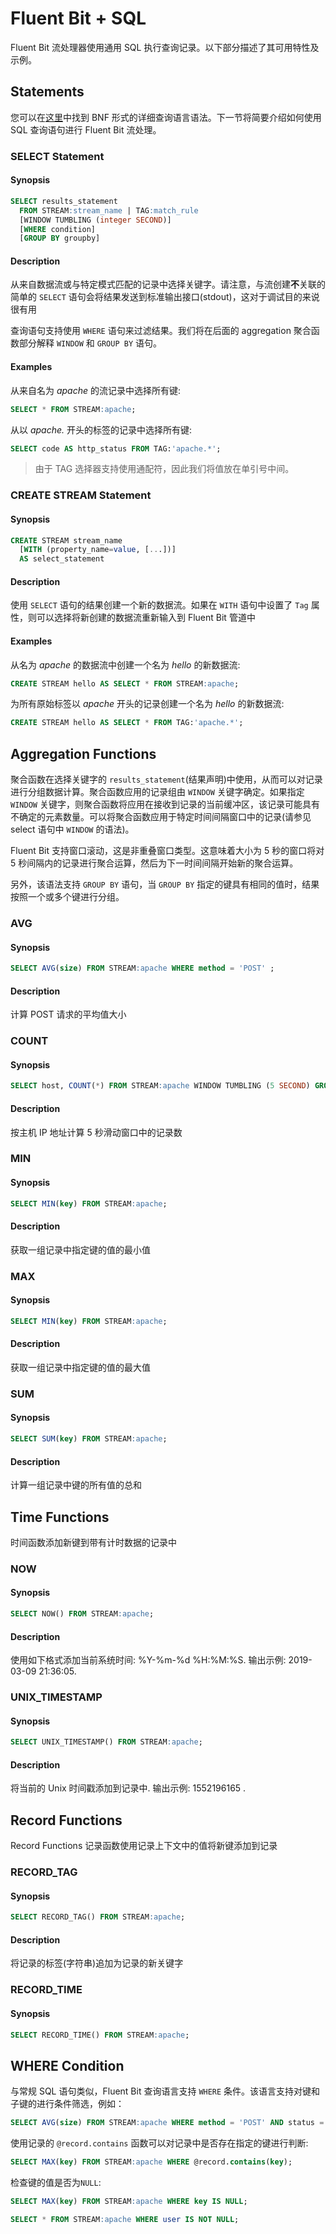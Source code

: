 # Fluent Bit + SQL

Fluent Bit 流处理器使用通用 SQL 执行查询记录。以下部分描述了其可用特性及示例。

## Statements

您可以在[这里](https://github.com/fluent/fluent-bit/tree/master/src/stream_processor)中找到 BNF 形式的详细查询语言语法。下一节将简要介绍如何使用 SQL 查询语句进行 Fluent Bit 流处理。

### SELECT Statement

#### Synopsis

```sql
SELECT results_statement
  FROM STREAM:stream_name | TAG:match_rule
  [WINDOW TUMBLING (integer SECOND)]
  [WHERE condition]
  [GROUP BY groupby]
```

#### Description

从来自数据流或与特定模式匹配的记录中选择关键字。请注意，与流创建**不**关联的简单的 `SELECT` 语句会将结果发送到标准输出接口\(stdout\)，这对于调试目的来说很有用

查询语句支持使用 `WHERE` 语句来过滤结果。我们将在后面的 aggregation 聚合函数部分解释 `WINDOW` 和 `GROUP BY` 语句。

#### Examples

从来自名为 _apache_ 的流记录中选择所有键:

```sql
SELECT * FROM STREAM:apache;
```

从以 _apache._ 开头的标签的记录中选择所有键:

```sql
SELECT code AS http_status FROM TAG:'apache.*';
```

> 由于 TAG 选择器支持使用通配符，因此我们将值放在单引号中间。

### CREATE STREAM Statement

#### Synopsis

```sql
CREATE STREAM stream_name
  [WITH (property_name=value, [...])]
  AS select_statement
```

#### Description

使用 `SELECT` 语句的结果创建一个新的数据流。如果在 `WITH` 语句中设置了 `Tag` 属性，则可以选择将新创建的数据流重新输入到 Fluent Bit 管道中

#### Examples

从名为 _apache_ 的数据流中创建一个名为 _hello_ 的新数据流:

```sql
CREATE STREAM hello AS SELECT * FROM STREAM:apache;
```

为所有原始标签以 _apache_ 开头的记录创建一个名为 _hello_ 的新数据流:

```sql
CREATE STREAM hello AS SELECT * FROM TAG:'apache.*';
```

## Aggregation Functions

聚合函数在选择关键字的 `results_statement`\(结果声明\)中使用，从而可以对记录进行分组数据计算。聚合函数应用的记录组由 `WINDOW` 关键字确定。如果指定 `WINDOW` 关键字，则聚合函数将应用在接收到记录的当前缓冲区，该记录可能具有不确定的元素数量。可以将聚合函数应用于特定时间间隔窗口中的记录\(请参见 select 语句中 `WINDOW` 的语法\)。

Fluent Bit 支持窗口滚动，这是非重叠窗口类型。这意味着大小为 5 秒的窗口将对 5 秒间隔内的记录进行聚合运算，然后为下一时间间隔开始新的聚合运算。

另外，该语法支持 `GROUP BY` 语句，当 `GROUP BY` 指定的键具有相同的值时，结果按照一个或多个键进行分组。

### AVG

#### Synopsis

```sql
SELECT AVG(size) FROM STREAM:apache WHERE method = 'POST' ;
```

#### Description

计算 POST 请求的平均值大小

### COUNT

#### Synopsis

```sql
SELECT host, COUNT(*) FROM STREAM:apache WINDOW TUMBLING (5 SECOND) GROUP BY host;
```

#### Description

按主机 IP 地址计算 5 秒滑动窗口中的记录数

### MIN

#### Synopsis

```sql
SELECT MIN(key) FROM STREAM:apache;
```

#### Description

获取一组记录中指定键的值的最小值

### MAX

#### Synopsis

```sql
SELECT MIN(key) FROM STREAM:apache;
```

#### Description

获取一组记录中指定键的值的最大值

### SUM

#### Synopsis

```sql
SELECT SUM(key) FROM STREAM:apache;
```

#### Description

计算一组记录中键的所有值的总和

## Time Functions

时间函数添加新键到带有计时数据的记录中

### NOW

#### Synopsis

```sql
SELECT NOW() FROM STREAM:apache;
```

#### Description

使用如下格式添加当前系统时间: %Y-%m-%d %H:%M:%S. 输出示例: 2019-03-09 21:36:05.

### UNIX\_TIMESTAMP

#### Synopsis

```sql
SELECT UNIX_TIMESTAMP() FROM STREAM:apache;
```

#### Description

将当前的 Unix 时间戳添加到记录中. 输出示例: 1552196165 .

## Record Functions

Record Functions 记录函数使用记录上下文中的值将新键添加到记录

### RECORD\_TAG

#### Synopsis

```sql
SELECT RECORD_TAG() FROM STREAM:apache;
```

#### Description

将记录的标签\(字符串\)追加为记录的新关键字

### RECORD\_TIME

#### Synopsis

```sql
SELECT RECORD_TIME() FROM STREAM:apache;
```

## WHERE Condition

与常规 SQL 语句类似，Fluent Bit 查询语言支持 `WHERE` 条件。该语言支持对键和子键的进行条件筛选，例如：

```sql
SELECT AVG(size) FROM STREAM:apache WHERE method = 'POST' AND status = 200;
```

使用记录的 `@record.contains` 函数可以对记录中是否存在指定的键进行判断:

```sql
SELECT MAX(key) FROM STREAM:apache WHERE @record.contains(key);
```

检查键的值是否为`NULL`:

```sql
SELECT MAX(key) FROM STREAM:apache WHERE key IS NULL;
```

```sql
SELECT * FROM STREAM:apache WHERE user IS NOT NULL;
```

